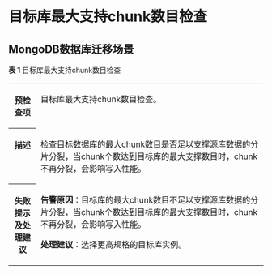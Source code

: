 # 目标库最大支持chunk数目检查<a name="drs_11_0202"></a>

## MongoDB数据库迁移场景<a name="section14885958191920"></a>

**表 1**  目标库最大支持chunk数目检查

<a name="table18108192214474"></a>
<table><tbody><tr id="row19108192294711"><th class="firstcol" valign="top" width="11%" id="mcps1.2.3.1.1"><p id="p191087222477"><a name="p191087222477"></a><a name="p191087222477"></a><strong id="b13108162214473"><a name="b13108162214473"></a><a name="b13108162214473"></a>预检查项</strong></p>
</th>
<td class="cellrowborder" valign="top" width="89%" headers="mcps1.2.3.1.1 "><p id="p01081022104711"><a name="p01081022104711"></a><a name="p01081022104711"></a>目标库最大支持chunk数目检查。</p>
</td>
</tr>
<tr id="row3108132254714"><th class="firstcol" valign="top" width="11%" id="mcps1.2.3.2.1"><p id="p1710810224473"><a name="p1710810224473"></a><a name="p1710810224473"></a><strong id="b510892211472"><a name="b510892211472"></a><a name="b510892211472"></a>描述</strong></p>
</th>
<td class="cellrowborder" valign="top" width="89%" headers="mcps1.2.3.2.1 "><p id="p15372705185323"><a name="p15372705185323"></a><a name="p15372705185323"></a>检查目标数据库的最大chunk数目是否足以支撑源库数据的分片分裂，当chunk个数达到目标库的最大支撑数目时，chunk不再分裂，会影响写入性能。</p>
</td>
</tr>
<tr id="row212432224711"><th class="firstcol" valign="top" width="11%" id="mcps1.2.3.3.1"><p id="p1412462211472"><a name="p1412462211472"></a><a name="p1412462211472"></a><strong id="b111246227470"><a name="b111246227470"></a><a name="b111246227470"></a>失败提示及<strong id="b15891153114115"><a name="b15891153114115"></a><a name="b15891153114115"></a>处理建议</strong></strong></p>
</th>
<td class="cellrowborder" valign="top" width="89%" headers="mcps1.2.3.3.1 "><p id="p195635219105"><a name="p195635219105"></a><a name="p195635219105"></a><strong id="b15638219102"><a name="b15638219102"></a><a name="b15638219102"></a>告警原因</strong>：目标库的最大chunk数目不足以支撑源库数据的分片分裂，当chunk个数达到目标库的最大支撑数目时，chunk不再分裂，会影响写入性能。</p>
<p id="p143538103549"><a name="p143538103549"></a><a name="p143538103549"></a><strong id="b03535104549"><a name="b03535104549"></a><a name="b03535104549"></a>处理建议</strong>：选择更高规格的目标库实例。</p>
</td>
</tr>
</tbody>
</table>

